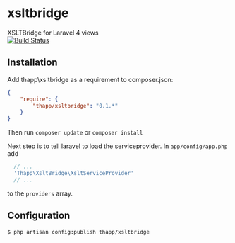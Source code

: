 xsltbridge
==========

XSLTBridge for Laravel 4 views  
[![Build Status](https://travis-ci.org/iwyg/xsltbridge.png?branch=master)](https://travis-ci.org/iwyg/xsltbridge)


## Installation

Add thapp\xsltbridge as a requirement to composer.json:

```json
{
    "require": {
        "thapp/xsltbridge": "0.1.*"
    }
}
```

Then run `composer update` or `composer install`

Next step is to tell laravel to load the serviceprovider. In `app/config/app.php` add

```php
  // ...
  'Thapp\XsltBridge\XsltServiceProvider' 
  // ...
```
to the `providers` array.


## Configuration

`$ php artisan config:publish thapp/xsltbridge`
